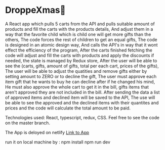 # DroppeXmas🎄
A React app which pulls 5 carts from the API and pulls suitable amount of products and fill the carts with the products details, And adjust them in a way that the favorite child which is child one will get more gifts than the others, The code forces the rest of children to get an equal gifts, The code is designed in an atomic design way, And calls the API's in way that it wont effect the efficiency of the program, After the carts finished fetching the code will adjust and fill the carts with products and apply the discounts if needed, the state is managed by Redux store, After the user will be able to see the (carts, gifts, amount of gifts, total per each cart, prices of the gifts), The user will be able to adjust the quatities and remove gifts either by setting amount to ZERO or to decline the gift, The user must approve each item gift that he wants to buy he can decline after if he changed his mind, He must also approve the whole cart to get it in the bill, gifts items that aren't approved they are not included in the bill. After sending the data  a list of approved items and declined item will be saved to the API, The use will be able to see the approved and the declined items with their quantites and prices and the code will calculate the total amount to be paid.

Technologies used: React, typescript, redux, CSS. 
Feel free to see the code on the master branch.

The App is deloyed on netlify [Link to App](http://droppexmass.netlify.app/)

run it on local machine by :
npm install
npm run dev
